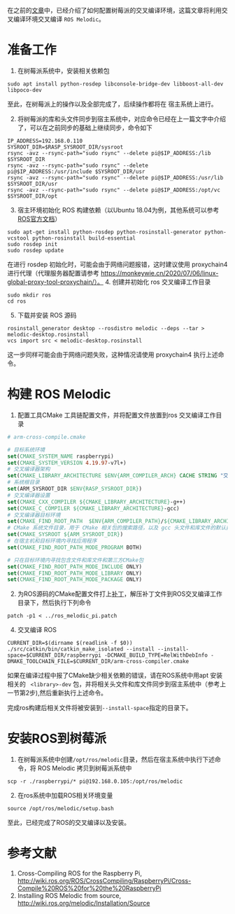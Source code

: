 在之前的[文章](./cross-compiler.md)中，已经介绍了如何配置树莓派的交叉编译环境，这篇文章将利用交叉编译环境交叉编译 `ROS Melodic`。

# 准备工作

1. 在树莓派系统中，安装相关依赖包

```shell
sudo apt install python-rosdep libconsole-bridge-dev libboost-all-dev libpoco-dev
```

至此，在树莓派上的操作以及全部完成了，后续操作都将在 宿主系统上进行。

2. 将树莓派的库和头文件同步到宿主系统中，对应命令已经在上一篇文字中介绍了，可以在之前同步的基础上继续同步，命令如下
```shell
IP_ADDRESS=192.168.0.110
SYSROOT_DIR=$RASP_SYSROOT_DIR/sysroot
rsync -avz --rsync-path="sudo rsync" --delete pi@$IP_ADDRESS:/lib $SYSROOT_DIR
rsync -avz --rsync-path="sudo rsync" --delete pi@$IP_ADDRESS:/usr/include $SYSROOT_DIR/usr
rsync -avz --rsync-path="sudo rsync" --delete pi@$IP_ADDRESS:/usr/lib $SYSROOT_DIR/usr
rsync -avz --rsync-path="sudo rsync" --delete pi@$IP_ADDRESS:/opt/vc $SYSROOT_DIR/opt
```
3. 宿主环境初始化 ROS 构建依赖（以Ubuntu 18.04为例，其他系统可以参考[ROS官方文档](http://wiki.ros.org/melodic/Installation/Source)）
```shell
sudo apt-get install python-rosdep python-rosinstall-generator python-vcstool python-rosinstall build-essential
sudo rosdep init
sudo rosdep update
```

在进行 rosdep 初始化时，可能会由于网络问题报错，这时建议使用 proxychain4 进行代理（代理服务器配置请参考 https://monkeywie.cn/2020/07/06/linux-global-proxy-tool-proxychain/）。
4. 创建并初始化 ros 交叉编译工作目录
```shell
sudo mkdir ros
cd ros
```

5. 下载并安装 ROS 源码
```shell
rosinstall_generator desktop --rosdistro melodic --deps --tar > melodic-desktop.rosinstall
vcs import src < melodic-desktop.rosinstall
```
这一步同样可能会由于网络问题失败，这种情况请使用 proxychain4 执行上述命令。
# 构建 ROS Melodic
1. 配置工具CMake 工具链配置文件，并将配置文件放置到ros 交叉编译工作目录
```cmake
# arm-cross-compile.cmake

# 目标系统环境
set(CMAKE_SYSTEM_NAME raspberrypi)
set(CMAKE_SYSTEM_VERSION 4.19.97-v7l+)
# 交叉编译器架构
set(CMAKE_LIBRARY_ARCHITECTURE $ENV{ARM_COMPILER_ARCH} CACHE STRING "交叉编译器架构")
# 系统根目录
set(ARM_SYSROOT_DIR $ENV{RASP_SYSROOT_DIR})
# 交叉编译器设置
set(CMAKE_CXX_COMPILER ${CMAKE_LIBRARY_ARCHITECTURE}-g++)
set(CMAKE_C_COMPILER ${CMAKE_LIBRARY_ARCHITECTURE}-gcc)
# 交叉编译器目标环境
set(CMAKE_FIND_ROOT_PATH  $ENV{ARM_COMPILER_PATH}/${CMAKE_LIBRARY_ARCHITECTURE})
# CMake 系统文件目录，用于 CMake 相关包的搜索路径，以及 gcc 头文件和库文件的默认搜索目录
set(CMAKE_SYSROOT ${ARM_SYSROOT_DIR})
# 在宿主机和目标环境内寻找应用程序
set(CMAKE_FIND_ROOT_PATH_MODE_PROGRAM BOTH)

# 只在目标环境内寻找包含文件和库文件和第三方CMake包
set(CMAKE_FIND_ROOT_PATH_MODE_INCLUDE ONLY)
set(CMAKE_FIND_ROOT_PATH_MODE_LIBRARY ONLY)
set(CMAKE_FIND_ROOT_PATH_MODE_PACKAGE ONLY)
```
2. 为ROS源码的CMake配置文件打上[补丁](https://gist.github.com/easdue/39539f50aac5b20dbb05c9008ac2365c/archive/d130bff9cafde5d70600d05caba9743cca103d03.zip)，解压补丁文件到ROS交叉编译工作目录下，然后执行下列命令
```shell
patch -p1 < ../ros_melodic_pi.patch
```
4. 交叉编译 ROS
```shell
CURRENT_DIR=$(dirname $(readlink -f $0))
./src/catkin/bin/catkin_make_isolated --install --install-space=$CURRENT_DIR/raspberrypi -DCMAKE_BUILD_TYPE=RelWithDebInfo -DMAKE_TOOLCHAIN_FILE=$CURRENT_DIR/arm-cross-compiler.cmake
```
如果在编译过程中报了CMake缺少相关依赖的错误，请在ROS系统中用apt 安装相关的 ` <library>-dev` 包，并将相关头文件和库文件同步到宿主系统中（参考上一节第2步),然后重新执行上述命令。

完成ros构建后相关文件将被安装到`--install-space`指定的目录下。

# 安装ROS到树莓派
1. 在树莓派系统中创建`/opt/ros/melodic`目录，然后在宿主系统中执行下述命令，将 ROS Melodic 拷贝到树莓派系统中
```shell
scp -r ./raspberrypi/* pi@192.168.0.105:/opt/ros/melodic
```
2. 在ros系统中加载ROS相关环境变量
```shell
source /opt/ros/melodic/setup.bash
```

至此，已经完成了ROS的交叉编译以及安装。

# 参考文献

1. Cross-Compiling ROS for the Raspberry Pi, http://wiki.ros.org/ROS/CrossCompiling/RaspberryPi/Cross-Compile%20ROS%20for%20the%20RaspberryPi
2. Installing ROS Melodic from source, http://wiki.ros.org/melodic/Installation/Source



